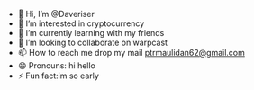 - 👋 Hi, I’m @Daveriser
- 👀 I’m interested in cryptocurrency
- 🌱 I’m currently learning with my friends
- 💞️ I’m looking to collaborate on warpcast
- 📫 How to reach me drop my mail ptrmaulidan62@gmail.com
- 😄 Pronouns: hi hello
- ⚡ Fun fact:im so early

<!---
Daveriser/Daveriser is a ✨ special ✨ repository because its `README.md` (this file) appears on your GitHub profile.
You can click the Preview link to take a look at your changes.
--->
